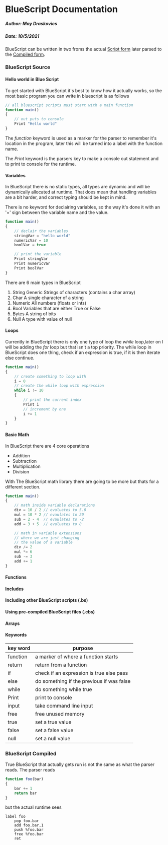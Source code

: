 # BlueScript Documentation
##### Author: May Draskovics
##### Date: 10/5/2021
 BlueScript can be written in two froms the actual [Script form](#bluescript-source) later parsed to the [Compiled form](#bluescript-compiled).

### BlueScript Source

#### Hello world in Blue Script
To get started with BlueScript it's best to know how it actually works,
so the most basic program you can write in bluescript is as follows
```js
// all bluescript scripts must start with a main function
function main()
{
    // out puts to console
    Print "Hello world"
}
```

The _function_ keyword is used as a marker for the parser to remember it's location in the program,
later this will be turned into a label with the function name.

The _Print_ keyword is the parsers key to make a console out statement and to print to console for 
the runtime.

#### Variables
In BlueScript there is no static types, all types are dynamic and will be dynamically allocated at runtime.
That does mean that handling variables are a bit harder, and correct typing should be kept in mind.

There is no keyword for declairing variables, so the way it's done it with an '=' sign between the variable
name and the value.

```js
function main()
{
    // declair the variables
    stringVar = "hello world"
    numericVar = 10
    boolVar = true

    // print the variable
    Print stringVar
    Print numericVar
    Print boolVar
}
```

There are 6 main types in BlueScript
1. String
    Generic Strings of characters (contains a char array)
2. Char
   A single character of a string
3. Numeric
    All numbers (floats or ints)
4. Bool
    Variables that are either True or False
5. Bytes
    A string of bits
6. Null
   A type with value of null

#### Loops
Currently in BlueScript there is only one type of loop the _while_ loop,later on I will be adding the _for_ loop 
but that isn't a top priority.
The while loop in BlueScript does one thing, check if an expression is true, if it is then iterate else continue.
```js
function main()
{
    // create something to loop with
    i = 0
    // create the while loop with expression
    while i != 10
    {
        // print the current index
        Print i
        // increment by one
        i += 1
    }
}
```

#### Basic Math
In BlueScript there are 4 core operations
- Addition
- Subtraction
- Multiplication
- Division

With The BlueScript math library there are going to be more but thats for a different section.
```js
function main()
{
    // math inside variable declarations
    div = 10 / 2 // evaluates to 5.0
    mul = 10 * 2 // evaulates to 20
    sub = 2 - 4  // evaulates to -2
    add = 3 + 5  // evaluates to 8

    // math in variable extensions
    // where we are just changing
    // the value of a variable
    div /= 2  
    mul *= 6
    sub -= 3
    add += 1
}
```


#### Functions

#### Includes


#### Including other BlueScript scripts (.bs)

#### Using pre-compiled BlueScript files (.cbs)

#### Arrays

#### Keywords

| key word | purpose                                   |
|----------|-------------------------------------------|
| function | a marker of where a function starts       |
| return   | return from a function                    |
| if       | check if an expression is true else pass  |
| else     | do something if the previous if was false |
| while    | do something while true                   |
| Print    | print to console                          |
| input    | take command line input                   |
| free     | free unused memory                        |
| true     | set a true value                          |
| false    | set a false value                         |
| null     | set a null value                          |

### BlueScript Compiled
True BlueScript that actually gets run is not the same as what the parser
reads. The parser reads
```js
function foo(bar)
{
    bar += 1
    return bar
}
```
but the actual runtime sees
```
label foo
    pop foo.bar
    add foo.bar,1
    push %foo.bar
    free %foo.bar
    ret
```
